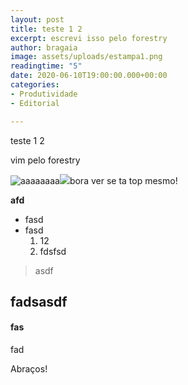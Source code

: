 ```yaml
---
layout: post
title: teste 1 2
excerpt: escrevi isso pelo forestry
author: bragaia
image: assets/uploads/estampa1.png
readingtime: "5"
date: 2020-06-10T19:00:00.000+00:00
categories:
- Produtividade
- Editorial

---
```

teste 1 2

vim pelo forestry

![aaaaaaaa](/uploads/estampa1.png "logo muskify")![](/uploads/screen-shot-2020-06-05-at-1-04-44-pm.png)bora ver se ta top mesmo!

**afd**

* fasd
* fasd
  1. 12
  2. fdsfsd

> asdf

## fadsasdf

#### fas

fad

Abraços!